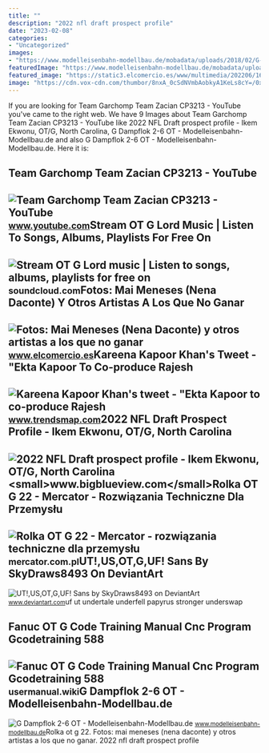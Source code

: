 ```yaml
---
title: ""
description: "2022 nfl draft prospect profile"
date: "2023-02-08"
categories:
- "Uncategorized"
images:
- "https://www.modelleisenbahn-modellbau.de/mobadata/uploads/2018/02/G-Dampflok-2-6-OT.jpg"
featuredImage: "https://www.modelleisenbahn-modellbau.de/mobadata/uploads/2018/02/G-Dampflok-2-6-OT.jpg"
featured_image: "https://static3.elcomercio.es/www/multimedia/202206/16/media/bisbal-aitana.jpg"
image: "https://cdn.vox-cdn.com/thumbor/8nxA_0cSdNVmbAobkyA1KeLs8cY=/0x0:4136x2808/1520x1013/filters:focal(2052x926:2712x1586)/cdn.vox-cdn.com/uploads/chorus_image/image/70800765/usa_today_17062831.0.jpg"
---
```


If you are looking for Team Garchomp Team Zacian CP3213 - YouTube you've came to the right web. We have 9 Images about Team Garchomp Team Zacian CP3213 - YouTube like 2022 NFL Draft prospect profile - Ikem Ekwonu, OT/G, North Carolina, G Dampflok 2-6 OT - Modelleisenbahn-Modellbau.de and also G Dampflok 2-6 OT - Modelleisenbahn-Modellbau.de. Here it is:

Team Garchomp Team Zacian CP3213 - YouTube
------------------------------------------

 ![Team Garchomp Team Zacian CP3213 - YouTube](https://i.ytimg.com/vi/HYLCwcE-Dgc/maxres2.jpg?sqp=-oaymwEoCIAKENAF8quKqQMcGADwAQH4AYwCgALgA4oCDAgAEAEYRSBHKGUwDw==&rs=AOn4CLC_ulBvmvqa2cf2uT56Qfk3FCYaDA) <small>www.youtube.com</small>Stream OT G Lord Music | Listen To Songs, Albums, Playlists For Free On
-----------------------------------------------------------------------

 ![Stream OT G Lord music | Listen to songs, albums, playlists for free on](https://i1.sndcdn.com/avatars-ayGVDwjxlRRvbNoI-zaE3Bw-t500x500.jpg) <small>soundcloud.com</small>Fotos: Mai Meneses (Nena Daconte) Y Otros Artistas A Los Que No Ganar
---------------------------------------------------------------------

 ![Fotos: Mai Meneses (Nena Daconte) y otros artistas a los que no ganar](https://static3.elcomercio.es/www/multimedia/202206/16/media/bisbal-aitana.jpg) <small>www.elcomercio.es</small>Kareena Kapoor Khan's Tweet - "Ekta Kapoor To Co-produce Rajesh
---------------------------------------------------------------

 ![Kareena Kapoor Khan's tweet - "Ekta Kapoor to co-produce Rajesh](https://pbs.twimg.com/media/Fcyada8X0AANSFu.jpg) <small>www.trendsmap.com</small>2022 NFL Draft Prospect Profile - Ikem Ekwonu, OT/G, North Carolina
-------------------------------------------------------------------

 ![2022 NFL Draft prospect profile - Ikem Ekwonu, OT/G, North Carolina](https://cdn.vox-cdn.com/thumbor/8nxA_0cSdNVmbAobkyA1KeLs8cY=/0x0:4136x2808/1520x1013/filters:focal(2052x926:2712x1586)/cdn.vox-cdn.com/uploads/chorus_image/image/70800765/usa_today_17062831.0.jpg) <small>www.bigblueview.com</small>Rolka OT G 22 - Mercator - Rozwiązania Techniczne Dla Przemysłu
---------------------------------------------------------------

 ![Rolka OT G 22 - Mercator - rozwiązania techniczne dla przemysłu](https://mercator.com.pl/wp-content/uploads/2021/09/OT-G-22.png) <small>mercator.com.pl</small>UT!,US,OT,G,UF! Sans By SkyDraws8493 On DeviantArt
--------------------------------------------------

 ![UT!,US,OT,G,UF! Sans by SkyDraws8493 on DeviantArt](https://images-wixmp-ed30a86b8c4ca887773594c2.wixmp.com/f/4055d4b3-f784-455b-9b8c-b9469dec5322/d9uuyrb-72910f21-c7f6-4008-9094-719d98f9dd5b.png/v1/fill/w_1001,h_661,q_80,strp/ut__us_ot_g_uf__sans_by_skydraws8493_d9uuyrb-fullview.jpg?token=eyJ0eXAiOiJKV1QiLCJhbGciOiJIUzI1NiJ9.eyJzdWIiOiJ1cm46YXBwOjdlMGQxODg5ODIyNjQzNzNhNWYwZDQxNWVhMGQyNmUwIiwiaXNzIjoidXJuOmFwcDo3ZTBkMTg4OTgyMjY0MzczYTVmMGQ0MTVlYTBkMjZlMCIsIm9iaiI6W1t7ImhlaWdodCI6Ijw9NjYxIiwicGF0aCI6IlwvZlwvNDA1NWQ0YjMtZjc4NC00NTViLTliOGMtYjk0NjlkZWM1MzIyXC9kOXV1eXJiLTcyOTEwZjIxLWM3ZjYtNDAwOC05MDk0LTcxOWQ5OGY5ZGQ1Yi5wbmciLCJ3aWR0aCI6Ijw9MTAwMSJ9XV0sImF1ZCI6WyJ1cm46c2VydmljZTppbWFnZS5vcGVyYXRpb25zIl19.9WzKqjPsjQniXrpWEpGOsVdW_tjXYOnYss8cTnU8x7E) <small>www.deviantart.com</small>uf ut undertale underfell papyrus stronger underswap

Fanuc OT G Code Training Manual Cnc Program Gcodetraining 588
-------------------------------------------------------------

 ![Fanuc OT G Code Training Manual Cnc Program Gcodetraining 588](https://usermanual.wiki/Document/fanucotcncprogrammanualgcodetraining588.1733658823-User-Guide-Page-1.png) <small>usermanual.wiki</small>G Dampflok 2-6 OT - Modelleisenbahn-Modellbau.de
------------------------------------------------

 ![G Dampflok 2-6 OT - Modelleisenbahn-Modellbau.de](https://www.modelleisenbahn-modellbau.de/mobadata/uploads/2018/02/G-Dampflok-2-6-OT.jpg) <small>www.modelleisenbahn-modellbau.de</small>Rolka ot g 22. Fotos: mai meneses (nena daconte) y otros artistas a los que no ganar. 2022 nfl draft prospect profile
